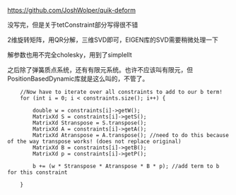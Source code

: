 https://github.com/JoshWolper/quik-deform

没写完，但是关于tetConstraint部分写得很不错

2维旋转矩阵，用QR分解，三维SVD即可，EIGEN库的SVD需要稍微处理一下

解参数也用不完全cholesky，用到了simplellt

之后除了弹簧质点系统，还有有限元系统。也许不应该叫有限元，但PositionBasedDynamic库就是这么叫的，不管了。

```
	//Now have to iterate over all constraints to add to our b term!
	for (int i = 0; i < constraints.size(); i++) {

		double w = constraints[i]->getW();
		MatrixXd S = constraints[i]->getS();
		MatrixXd Stranspose = S.transpose();
		MatrixXd A = constraints[i]->getA();
		MatrixXd Atranspose = A.transpose(); //need to do this because of the way transpose works! (does not replace original)
		MatrixXd B = constraints[i]->getB();
		MatrixXd p = constraints[i]->getP();

		b += (w * Stranspose * Atranspose * B * p); //add term to b for this constraint

	}
```

